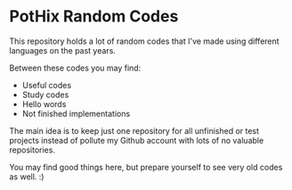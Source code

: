 PotHix Random Codes
===================

This repository holds a lot of random codes that I've made using different
languages on the past years.

Between these codes you may find:

* Useful codes
* Study codes
* Hello words
* Not finished implementations

The main idea is to keep just one repository for all unfinished or test projects
instead of pollute my Github account with lots of no valuable repositories.

You may find good things here, but prepare yourself to see very old codes as
well. :)
